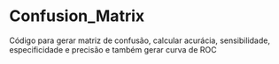 # Confusion_Matrix
Código para gerar matriz de confusão, calcular acurácia, sensibilidade, especificidade e precisão e também gerar curva de ROC
